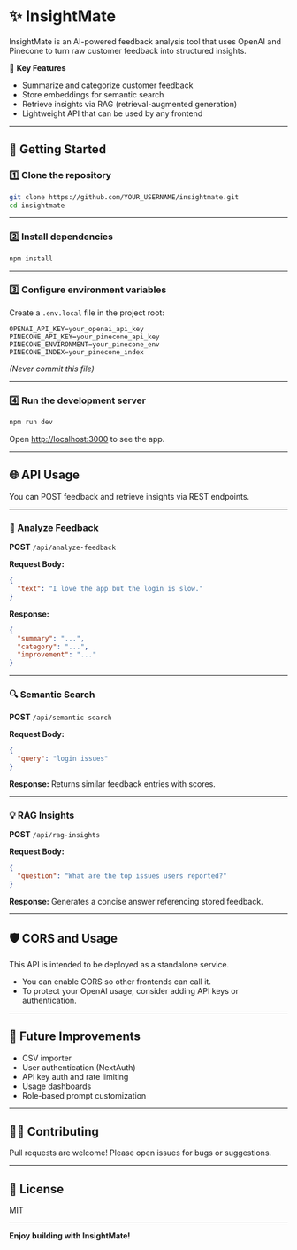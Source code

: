 # ✨ InsightMate

InsightMate is an AI-powered feedback analysis tool that uses OpenAI and Pinecone to turn raw customer feedback into structured insights.

🎯 **Key Features**
- Summarize and categorize customer feedback
- Store embeddings for semantic search
- Retrieve insights via RAG (retrieval-augmented generation)
- Lightweight API that can be used by any frontend

---

## 🚀 Getting Started

### 1️⃣ Clone the repository
```bash
git clone https://github.com/YOUR_USERNAME/insightmate.git
cd insightmate
```

---

### 2️⃣ Install dependencies
```bash
npm install
```

---

### 3️⃣ Configure environment variables

Create a `.env.local` file in the project root:

```
OPENAI_API_KEY=your_openai_api_key
PINECONE_API_KEY=your_pinecone_api_key
PINECONE_ENVIRONMENT=your_pinecone_env
PINECONE_INDEX=your_pinecone_index
```

*(Never commit this file)*

---

### 4️⃣ Run the development server
```bash
npm run dev
```
Open [http://localhost:3000](http://localhost:3000) to see the app.

---

## 🌐 API Usage

You can POST feedback and retrieve insights via REST endpoints.

---

### 📝 Analyze Feedback
**POST** `/api/analyze-feedback`

**Request Body:**
```json
{
  "text": "I love the app but the login is slow."
}
```

**Response:**
```json
{
  "summary": "...",
  "category": "...",
  "improvement": "..."
}
```

---

### 🔍 Semantic Search
**POST** `/api/semantic-search`

**Request Body:**
```json
{
  "query": "login issues"
}
```

**Response:**
Returns similar feedback entries with scores.

---

### 💡 RAG Insights
**POST** `/api/rag-insights`

**Request Body:**
```json
{
  "question": "What are the top issues users reported?"
}
```

**Response:**
Generates a concise answer referencing stored feedback.

---

## 🛡️ CORS and Usage
This API is intended to be deployed as a standalone service.
- You can enable CORS so other frontends can call it.
- To protect your OpenAI usage, consider adding API keys or authentication.

---

## 🌱 Future Improvements
- CSV importer
- User authentication (NextAuth)
- API key auth and rate limiting
- Usage dashboards
- Role-based prompt customization

---

## 🧑‍💻 Contributing
Pull requests are welcome! Please open issues for bugs or suggestions.

---

## 📄 License
MIT

---

**Enjoy building with InsightMate!**
